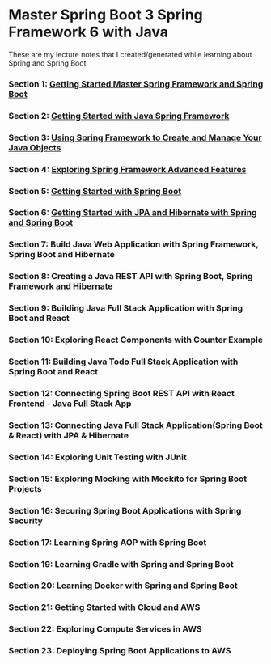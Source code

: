 # Master Spring Boot 3 Spring Framework 6 with Java

These are my lecture notes that I created/generated while learning about Spring and Spring Boot

### Section 1: [Getting Started Master Spring Framework and Spring Boot]()
### Section 2: [Getting Started with Java Spring Framework]() 
### Section 3: [Using Spring Framework to Create and Manage Your Java Objects]() 
### Section 4: [Exploring Spring Framework Advanced Features]() 
### Section 5: [Getting Started with Spring Boot]() 
### Section 6: [Getting Started with JPA and Hibernate with Spring and Spring Boot]()
### Section 7: Build Java Web Application with Spring Framework, Spring Boot and Hibernate
### Section 8: Creating a Java REST API with Spring Boot, Spring Framework and Hibernate
### Section 9: Building Java Full Stack Application with Spring Boot and React
### Section 10: Exploring React Components with Counter Example
### Section 11: Building Java Todo Full Stack Application with Spring Boot and React
### Section 12: Connecting Spring Boot REST API with React Frontend - Java Full Stack App
### Section 13: Connecting Java Full Stack Application(Spring Boot & React) with JPA & Hibernate
### Section 14: Exploring Unit Testing with JUnit
### Section 15: Exploring Mocking with Mockito for Spring Boot Projects
### Section 16: Securing Spring Boot Applications with Spring Security
### Section 17: Learning Spring AOP with Spring Boot
### Section 19: Learning Gradle with Spring and Spring Boot
### Section 20: Learning Docker with Spring and Spring Boot
### Section 21: Getting Started with Cloud and AWS
### Section 22: Exploring Compute Services in AWS
### Section 23: Deploying Spring Boot Applications to AWS
